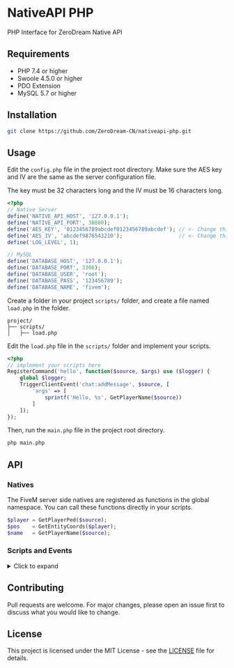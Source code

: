 # NativeAPI PHP
PHP Interface for ZeroDream Native API

## Requirements
- PHP 7.4 or higher
- Swoole 4.5.0 or higher
- PDO Extension
- MySQL 5.7 or higher

## Installation
```bash
git clone https://github.com/ZeroDream-CN/nativeapi-php.git
```

## Usage
Edit the `config.php` file in the project root directory. Make sure the AES key and IV are the same as the server configuration file.

The key must be 32 characters long and the IV must be 16 characters long.

```php
<?php
// Native Server
define('NATIVE_API_HOST', '127.0.0.1');
define('NATIVE_API_PORT', 38080);
define('AES_KEY', '0123456789abcdef0123456789abcdef'); // <- Change this
define('AES_IV', 'abcdef9876543210');                  // <- Change this
define('LOG_LEVEL', 1);

// MySQL
define('DATABASE_HOST', '127.0.0.1');
define('DATABASE_PORT', 3306);
define('DATABASE_USER', 'root');
define('DATABASE_PASS', '123456789');
define('DATABASE_NAME', 'fivem');
```

Create a folder in your project `scripts/` folder, and create a file named `load.php` in the folder.

```text
project/
├── scripts/
│   ├── load.php
```

Edit the `load.php` file in the `scripts/` folder and implement your scripts.

```php
<?php
// implement your scripts here
RegisterCommand('hello', function($source, $args) use ($logger) {
    global $logger;
    TriggerClientEvent('chat:addMessage', $source, [
        'args' => [
            sprintf('Hello, %s', GetPlayerName($source))
        ]
    ]);
});
```

Then, run the `main.php` file in the project root directory.

```bash
php main.php
```

## API

### Natives

The FiveM server side natives are registered as functions in the global namespace. You can call these functions directly in your scripts.

```php
$player = GetPlayerPed($source);
$pos    = GetEntityCoords($player);
$name   = GetPlayerName($source);
```

### Scripts and Events

<details>
<summary>Click to expand</summary>

### RegisterServerEvent
```php
RegisterServerEvent ( string $eventName, callable $callback )
```
Registers a server event with the specified name and callback function.

**Parameters:**
- `string $eventName`: The name of the server event to register.
- `callable $callback`: The callback function to execute when the event is triggered.

**Returns:**
- `bool`: `true` if the event was registered successfully, `false` otherwise.

### RegisterEvent
```php
RegisterEvent ( string $eventName, callable $callback )
```
Registers an event with the specified name and callback function.

**Parameters:**
- `string $eventName`: The name of the event to register.
- `callable $callback`: The callback function to execute when the event is triggered.

**Returns:**
- `bool`: `true` if the event was registered successfully, `false` otherwise.

### TriggerEvent
```php
TriggerEvent ( string $eventName, mixed ...$args )
```
Triggers an event with the specified name and arguments.

**Parameters:**
- `string $eventName`: The name of the event to trigger.
- `mixed ...$args`: The arguments to pass to the event callback.

**Returns:**
- `bool`: `true` if the event was triggered successfully, `false` otherwise.

### TriggerClientEvent
```php
TriggerClientEvent ( string $eventName, mixed ...$args )
```
Triggers a client event with the specified name and arguments.

**Parameters:**
- `string $eventName`: The name of the client event to trigger.
- `mixed ...$args`: The arguments to pass to the event callback.

**Returns:**
- `bool`: `true` if the event was triggered successfully, `false` otherwise.

### RegisterCommand
```php
RegisterCommand ( string $command, callable $callback, bool $restricted = false )
```
Registers a command with the specified name, callback function, and restriction status.

**Parameters:**
- `string $command`: The name of the command to register.
- `callable $callback`: The callback function to execute when the command is triggered.
- `bool $restricted`: Whether the command is restricted (default is `false`).

**Returns:**
- `bool`: `true` if the command was registered successfully, `false` otherwise.

### EvalCode
```php
EvalCode ( string $code )
```
Evaluates the specified code and processes the result.

**Parameters:**
- `string $code`: The code to evaluate.

**Returns:**
- `mixed`: The processed result of the evaluated code.

### CreateThread
```php
CreateThread ( callable $callback )
```
Creates a new thread with the specified callback function.

Do not nest threads! This can lead to unpredictable errors.
```php
CreateThread(function() {
    // ... some code
    CreateThread(function() {
        // The nested part
    });
});
```

**Parameters:**
- `callable $callback`: The callback function to execute in the new thread.

**Returns:**
- `int`: The ID of the created thread.

</details>

## Contributing
Pull requests are welcome. For major changes, please open an issue first to discuss what you would like to change.

## License
This project is licensed under the MIT License - see the [LICENSE](LICENSE) file for details.
